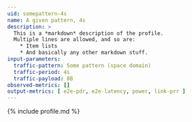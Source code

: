 ```yaml
---
uid: somepattern-4s
name: A given pattern, 4s
description: >
  This is a *markdown* description of the profile.
  Multiple lines are allowed, and so are:
    * Item lists
    * And basically any other markdown stuff.
input-parameters:
  traffic-pattern: Some pattern (space domain)
  traffic-period: 4s
  traffic-payload: 8B
observed-metrics: []
output-metrics: [ e2e-pdr, e2e-latency, power, link-prr ]
---
```


{% include profile.md %}
